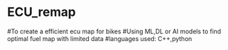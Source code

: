 # ECU_remap
#To create a efficient ecu map for bikes 
#Using ML,DL or AI models to find optimal fuel map with limited data 
#languages used: C++,python
